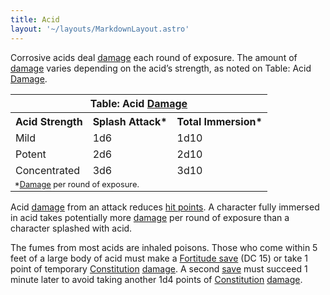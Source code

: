```yaml
---
title: Acid
layout: '~/layouts/MarkdownLayout.astro'
---
```

Corrosive acids deal [damage](/modern.d20.srd/combat/damage) each round of
exposure. The amount of [damage](/modern.d20.srd/combat/damage) varies
depending on the acid’s strength, as noted on Table: Acid
[Damage](/modern.d20.srd/combat/damage).


<table><tr><th colspan="3"> Table: Acid <a href="/modern.d20.srd/combat/damage">Damage</a></th> </tr> <tr><th>Acid Strength</th><th> Splash Attack*</th><th> Total Immersion* </th></tr> <tr><td> Mild</td><td> 1d6</td><td> 1d10 </td></tr> <tr class="shaded"><td> Potent</td><td> 2d6</td><td> 2d10 </td></tr> <tr><td> Concentrated</td><td> 3d6</td><td> 3d10 </td></tr> <tr><td colspan="3" style="font-size: .8em; text-align: left"> *<a href="/modern.d20.srd/combat/damage">Damage</a> per round of exposure. </td> </tr></table>



Acid [damage](/modern.d20.srd/combat/damage) from an attack reduces [hit points](/modern.d20.srd/combat/hit.points). A character fully immersed in acid
takes potentially more [damage](/modern.d20.srd/combat/damage) per round of
exposure than a character splashed with acid.

The fumes from most acids are inhaled poisons. Those who come within 5 feet of
a large body of acid must make a [Fortitude save](/modern.d20.srd/basics/saving.throws) (DC 15) or take 1 point of
temporary [Constitution](/modern.d20.srd/basics/ability.scores)
[damage](/modern.d20.srd/combat/damage). A second
[save](/modern.d20.srd/basics/saving.throws) must succeed 1 minute later to
avoid taking another 1d4 points of
[Constitution](/modern.d20.srd/basics/ability.scores)
[damage](/modern.d20.srd/basics/ability.scores).

